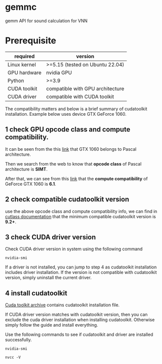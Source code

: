 # gemmc

gemm API for sound calculation for VNN

# Prerequisite

|required|version|
|--------|-------|
|Linux kernel|>=5.15 (tested on Ubuntu 22.04)|
|GPU hardware|nvidia GPU|
|Python|>=3.9|
|CUDA toolkit|compatible with GPU architecture|
|CUDA driver|compatible with CUDA toolkit|

The compatibility matters and below is a brief summary of cudatoolkit installation. Example below uses device GTX GeForce 1060. 

## 1 check GPU opcode class and compute compatibility. 

It can be seen from the this [link](https://www.nvidia.com/en-us/geforce/graphics-cards/compare/) that GTX 1060 belongs to Pascal architecture. 

Then we search from the web to know that **opcode class** of Pascal architecture is **SIMT**. 

After that, we can see from this [link](https://developer.nvidia.com/cuda-gpus#compute) that the **compute compatibility** of GeForce GTX 1060 is **6.1**. 

## 2 check compatible cudatoolkit version

use the above opcode class and compute compatibility info, we can find in [cutlass documentation](https://github.com/NVIDIA/cutlass/blob/master/media/docs/functionality.md#device-level-gemm) that the minimum compatible cudatoolkit version is **9.2+**.

## 3 check CUDA driver version 

Check CUDA driver version in system using the following command

```
nvidia-smi
```

If a driver is not installed, you can jump to step 4 as cudatoolkit installation includes driver installation. If the version is not compatible with cudatoolkit version, simply uninstall the current driver. 

## 4 install cudatoolkit

[Cuda toolkit archive](https://developer.nvidia.com/cuda-toolkit-archive) contains cudatoolkit installation file. 

If CUDA driver version matches with cudatoolkit version, then you can exclude the cuda driver installation when installing cudatoolkit. Otherwise simply follow the guide and install everything.

Use the following commands to see if cudatoolkit and driver are installed successfully.

```
nvidia-smi
```


```
nvcc -V
```

